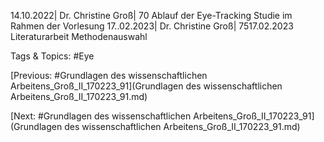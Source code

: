 14.10.2022| Dr. Christine Groß| 70
Ablauf der Eye-Tracking Studie im Rahmen der Vorlesung
17..02.2023| Dr. Christine Groß| 7517.02.2023
Literaturarbeit
Methodenauswahl

   Tags & Topics:
   #Eye

[Previous: #Grundlagen des wissenschaftlichen Arbeitens_Groß_II_170223_91](Grundlagen des wissenschaftlichen Arbeitens_Groß_II_170223_91.md)

[Next: #Grundlagen des wissenschaftlichen Arbeitens_Groß_II_170223_91](Grundlagen des wissenschaftlichen Arbeitens_Groß_II_170223_91.md)